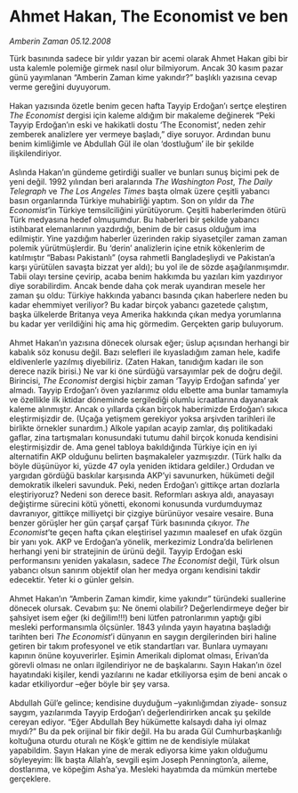 # Ahmet Hakan, The Economist ve ben

*Amberin Zaman 05.12.2008*

<div class="yazi">Türk basınında sadece bir yıldır yazan bir acemi olarak Ahmet Hakan gibi bir usta kalemle polemiğe girmek nasıl olur bilmiyorum. Ancak 30 kasım pazar günü yayımlanan “Amberin Zaman kime yakındır?” başlıklı yazısına cevap verme gereğini duyuyorum. <br/><br/>Hakan yazısında özetle benim gecen hafta Tayyip Erdoğan’ı sertçe eleştiren <i>The Economist</i> dergisi için kaleme aldığım bir makaleme değinerek “Peki Tayyip Erdoğan’ın eski ve hakikatli dostu ‘The Economist’, neden zehir zemberek analizlere yer vermeye başladı,” diye soruyor. Ardından bunu benim kimliğimle ve Abdullah Gül ile olan ‘dostluğum’ ile bir şekilde ilişkilendiriyor. <br/><br/>Aslında Hakan’ın gündeme getirdiği sualler ve bunları sunuş biçimi pek de yeni değil. 1992 yılından beri aralarında <i>The Washington Post</i>, <i>The Daily Telegraph</i> ve <i>The Los Angeles Times</i> başta olmak üzere çeşitli yabancı basın organlarında Türkiye muhabirliği yaptım. Son on yıldır da <i>The Economist</i>’in Türkiye temsilciliğini yürütüyorum. Çeşitli haberlerimden ötürü Türk medyasına hedef olmuşumdur. Bu haberleri bir şekilde yabancı istihbarat elemanlarının yazdırdığı, benim de bir casus olduğum ima edilmiştir. Yine yazdığım haberler üzerinden rakip siyasetçiler zaman zaman polemik yürütmüşlerdir. Bu ‘derin’ analizlerin içine etnik kökenlerim de katılmıştır “Babası Pakistanlı” (oysa rahmetli Bangladeşliydi ve Pakistan’a karşı yürütülen savaşta bizzat yer aldı); bu yol ile de sözde aşağılanmışımdır. Tabii olayı tersine çevirip, acaba benim hakkımda bu yazıları kim yazdırıyor diye sorabilirdim. Ancak bende daha çok merak uyandıran mesele her zaman şu oldu: Türkiye hakkında yabancı basında çıkan haberlere neden bu kadar ehemmiyet veriliyor? Bu kadar birçok yabancı gazetede çalıştım, başka ülkelerde Britanya veya Amerika hakkında çıkan medya yorumlarına bu kadar yer verildiğini hiç ama hiç görmedim. Gerçekten garip buluyorum. <br/><br/>Ahmet Hakan’ın yazısına dönecek olursak eğer; üslup açısından herhangi bir kabalık söz konusu değil. Bazı selefleri ile kıyasladığım zaman hele, kadife eldivenlerle yazılmış diyebiliriz. (Zaten Hakan, tanıdığım kadarı ile son derece nazik birisi.) Ne var ki öne sürdüğü varsayımlar pek de doğru değil. Birincisi, <i>The Economist</i> dergisi hiçbir zaman ‘Tayyip Erdoğan safında’ yer almadı. Tayyip Erdoğan’ı öven yazılarımız oldu elbette ama bunlar tamamıyla ve özellikle ilk iktidar döneminde sergilediği olumlu icraatlarına dayanarak kaleme alınmıştır. Ancak o yıllarda çıkan birçok haberimizde Erdoğan’ı sıkıca eleştirmişizdir de. (Uçağa yetişmem gerekiyor yoksa arşivden tarihleri ile birlikte örnekler sunardım.) Alkole yapılan acayip zamlar, dış politikadaki gaflar, zina tartışmaları konusundaki tutumu dahil birçok konuda kendisini eleştirmişizdir de. Ama genel tabloya bakıldığında Türkiye için en iyi alternatifin AKP olduğunu belirten başmakaleler yazmışızdır. (Türk halkı da böyle düşünüyor ki, yüzde 47 oyla yeniden iktidara geldiler.) Ordudan ve yargıdan gördüğü baskılar karşısında AKP’yi savunurken, hükümeti değil demokratik ilkeleri savunduk. Peki, neden Erdoğan’ı gittikçe artan dozlarla eleştiriyoruz? Nedeni son derece basit. Reformları askıya aldı, anayasayı değiştirme sürecini kötü yönetti, ekonomi konusunda vurdumduymaz davranıyor, gittikçe milliyetçi bir çizgiye bürünüyor vesaire vesaire. Buna benzer görüşler her gün çarşaf çarşaf Türk basınında çıkıyor. <i>The Economist</i>’te geçen hafta çıkan eleştirisel yazımın maalesef en ufak özgün bir yanı yok. AKP ve Erdoğan’a yönelik, merkezimiz Londra’da belirlenen herhangi yeni bir stratejinin de ürünü değil. Tayyip Erdoğan eski performansını yeniden yakalasın, sadece <i>The Economist</i> değil, Türk olsun yabancı olsun sanırım objektif olan her medya organı kendisini takdir edecektir. Yeter ki o günler gelsin. <br/><br/>Ahmet Hakan’ın “Amberin Zaman kimdir, kime yakındır” türündeki suallerine dönecek olursak. Cevabım şu: Ne önemi olabilir? Değerlendirmeye değer bir şahsiyet isem eğer (ki değilim!!!) beni lütfen patronlarımın yaptığı gibi mesleki performansımla ölçsünler. 1843 yılında yayın hayatına başladığı tarihten beri <i>The Economist</i>’i dünyanın en saygın dergilerinden biri haline getiren bir takım profesyonel ve etik standartları var. Bunlara uymayanı kapının önüne koyuverirler. Eşimin Amerikalı diplomat olması, Erivan’da görevli olması ne onları ilgilendiriyor ne de başkalarını. Sayın Hakan’ın özel hayatındaki kişiler, kendi yazılarını ne kadar etkiliyorsa eşim de beni ancak o kadar etkiliyordur –eğer böyle bir şey varsa. <br/><br/>Abdullah Gül’e gelince; kendisine duyduğum –yakınlığımdan ziyade- sonsuz saygım, yazılarımda Tayyip Erdoğan’ı değerlendirirken ancak şu şekilde cereyan ediyor. “Eğer Abdullah Bey hükümette kalsaydı daha iyi olmaz mıydı?” Bu da pek orijinal bir fikir değil. Ha bu arada Gül Cumhurbaşkanlığı koltuğuna oturdu oturalı ne Köşk’e gittim ne de kendisiyle mülakat yapabildim. Sayın Hakan yine de merak ediyorsa kime yakın olduğumu söyleyeyim: İlk başta Allah’a, sevgili eşim Joseph Pennington’a, aileme, dostlarıma, ve köpeğim Asha’ya. Mesleki hayatımda da mümkün mertebe gerçeklere.</div>
